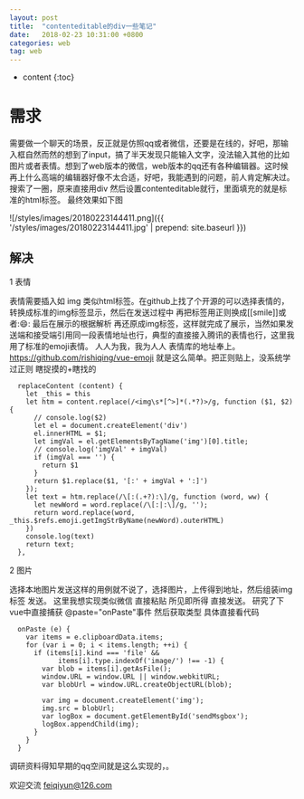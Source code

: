 ```yaml
---
layout: post
title:  "contenteditable的div一些笔记"
date:   2018-02-23 10:31:00 +0800
categories: web
tag: web
---
```

* content
{:toc}








# 需求

需要做一个聊天的场景，反正就是仿照qq或者微信，还要是在线的，好吧，那输入框自然而然的想到了input，搞了半天发现只能输入文字，没法输入其他的比如图片或者表情。想到了web版本的微信，web版本的qq还有各种编辑器。这时候再上什么高端的编辑器好像不太合适，好吧，我能遇到的问题，前人肯定解决过。搜索了一圈，原来直接用div 然后设置contenteditable就行，里面填充的就是标准的html标签。
最终效果如下图

![/styles/images/20180223144411.png]({{ '/styles/images/20180223144411.jpg' | prepend: site.baseurl  }})

## 解决

1 表情

表情需要插入如 img 类似html标签。在github上找了个开源的可以选择表情的，转换成标准的img标签显示，然后在发送过程中 再把标签用正则换成[[smile]]或者::smile::
最后在展示的根据解析 再还原成img标签，这样就完成了展示，当然如果发送端和接受端引用同一段表情地址也行，典型的直接接入腾讯的表情也行，这里我用了标准的emoji表情。
人人为我，我为人人 表情库的地址奉上。
https://github.com/rishiqing/vue-emoji
就是这么简单。把正则贴上，没系统学过正则 瞎捉摸的+瞎找的

      replaceContent (content) {
        let _this = this
        let htm = content.replace(/<img\s*[^>]*(.*?)>/g, function ($1, $2) {
          // console.log($2)
          let el = document.createElement('div')
          el.innerHTML = $1;
          let imgVal = el.getElementsByTagName('img')[0].title;
          // console.log('imgVal' + imgVal)
          if (imgVal === '') {
            return $1
          }
          return $1.replace($1, '[:' + imgVal + ':]')
        });
        let text = htm.replace(/\[:(.+?):\]/g, function (word, ww) {
          let newWord = word.replace(/\[:|:\]/g, '');
          return word.replace(word, _this.$refs.emoji.getImgStrByName(newWord).outerHTML)
        })
        console.log(text)
        return text;
      },


2 图片

选择本地图片发送这样的用例就不说了，选择图片，上传得到地址，然后组装img标签 发送。
这里我想实现类似微信 直接粘贴 所见即所得 直接发送。
研究了下 vue中直接捕获 @paste="onPaste"事件
然后获取类型 具体直接看代码

      onPaste (e) {
        var items = e.clipboardData.items;
        for (var i = 0; i < items.length; ++i) {
          if (items[i].kind === 'file' &&
                items[i].type.indexOf('image/') !== -1) {
            var blob = items[i].getAsFile();
            window.URL = window.URL || window.webkitURL;
            var blobUrl = window.URL.createObjectURL(blob);

            var img = document.createElement('img');
            img.src = blobUrl;
            var logBox = document.getElementById('sendMsgbox');
            logBox.appendChild(img);
          }
        }
      }

调研资料得知早期的qq空间就是这么实现的，。

欢迎交流 feiqiyun@126.com


